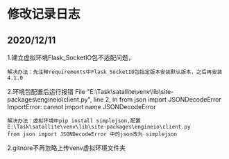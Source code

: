 # 修改记录日志

## 2020/12/11

1.建立虚拟环境Flask_SocketIO包不适配问题，
```
解决办法：先注释requirements中Flask_SocketIO包指定版本安装默认版本，之后再安装4.1.0
```

2.环境包配置后运行报错
File "E:\Task\satallite\venv\lib\site-packages\engineio\client.py", line 2, in <module>
from json import JSONDecodeError
ImportError: cannot import name JSONDecodeError
```
解决办法：虚拟环境中pip install simplejson,配置E:\Task\satallite\venv\lib\site-packages\engineio\client.py
from json import JSONDecodeError 中的json改为 simplejson
```
2.gitnore不再忽略上传venv虚拟环境文件夹